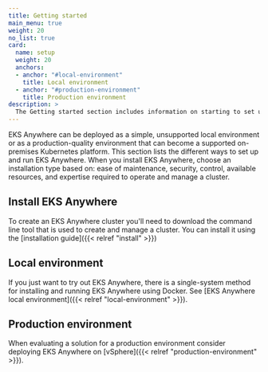 ```yaml
---
title: Getting started
main_menu: true
weight: 20
no_list: true
card:
  name: setup
  weight: 20
  anchors:
  - anchor: "#local-environment"
    title: Local environment
  - anchor: "#production-environment"
    title: Production environment
description: >
  The Getting started section includes information on starting to set up your own EKS-A local or production environment.
---
```


<!-- overview -->

EKS Anywhere can be deployed as a simple, unsupported local environment or as a production-quality environment that can become a supported on-premises Kubernetes platform.
This section lists the different ways to set up and run EKS Anywhere.
When you install EKS Anywhere, choose an installation type based on: ease of maintenance, security, control, available resources, and expertise required to operate and manage a cluster.

<!-- body -->

## Install EKS Anywhere

To create an EKS Anywhere cluster you'll need to download the command line tool that is used to create and manage a cluster.
You can install it using the [installation guide]({{< relref "install" >}})

## Local environment

If you just want to try out EKS Anywhere, there is a single-system method for installing and running EKS Anywhere using Docker.
See [EKS Anywhere local environment]({{< relref "local-environment" >}}).

## Production environment

When evaluating a solution for a production environment
consider deploying EKS Anywhere on [vSphere]({{< relref "production-environment" >}}).
